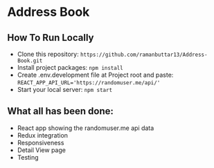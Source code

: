 # Address Book

## How To Run Locally

- Clone this repository: `https://github.com/ramanbuttar13/Address-Book.git`
- Install project packages: `npm install`
- Create .env.development file at Project root and paste: `REACT_APP_API_URL='https://randomuser.me/api/'`
- Start your local server: `npm start`

## What all has been done:

- React app showing the randomuser.me api data
- Redux integration
- Responsiveness
- Detail View page
- Testing
